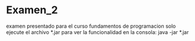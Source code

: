 # Examen_2
examen presentado para el curso fundamentos de programacion
solo ejecute el archivo *.jar  para ver la funcionalidad en la consola: java -jar *.jar
